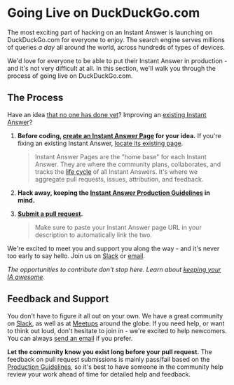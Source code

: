 # Going Live on DuckDuckGo.com

The most exciting part of hacking on an Instant Answer is launching on DuckDuckGo.com for everyone to enjoy. The search engine serves millions of queries *a day* all around the world, across hundreds of types of devices.

We'd love for everyone to be able to put their Instant Answer in production - and it's not very difficult at all. In this section, we'll walk you through the process of going live on DuckDuckGo.com.

## The Process

Have an idea [that no one has done yet](https://duck.co/ia)? Improving an [existing Instant Answer](https://duck.co/ia/dev/issues)?

1. **Before coding, [create an Instant Answer Page](https://duck.co/ia/new_ia) for your idea.** If you're fixing an existing Instant Answer, [locate its existing page](https://duck.co/ia).

	> Instant Answer Pages are the "home base" for each Instant Answer. They are where the community plans, collaborates, and tracks the [life cycle](http://docs.duckduckhack.com/submitting/long-term.html) of all Instant Answers. It's where we aggregate pull requests, issues, attribution, and feedback.

2. **Hack away, keeping the [Instant Answer Production Guidelines](http://docs.duckduckhack.com/submitting/checklist.html) in mind.**

3. **[Submit a pull request](http://docs.duckduckhack.com/submitting/pull-request.html).**

	> Make sure to paste your Instant Answer page URL in your description to automatically link the two.

We're excited to meet you and support you along the way - and it's never too early to say hello. Join us on [Slack](mailto:QuackSlack@duckduckgo.com?subject=AddMe) or [email](mailto:open@duckduckgo.com).

*The opportunities to contribute don't stop here. Learn about [keeping your IA awesome](http://docs.duckduckhack.com/submitting/long-term.html).*

## Feedback and Support

You don't have to figure it all out on your own. We have a great community on [Slack](mailto:QuackSlack@duckduckgo.com?subject=AddMe), as well as at [Meetups](http://duckduckgo.meetup.com) around the globe. If you need help, or want to think out loud, don't hesitate to join in - we're excited to help newcomers. You can always [send an email](mailto:open@duckduckgo.com) if you prefer.

**Let the community know you exist long before your pull request.** The feedback on pull request submissions is mainly pass/fail based on the [Production Guidelines](http://docs.duckduckhack.com/submitting/checklist.html), so it's best to have someone in the community help review your work ahead of time for detailed help and feedback.

